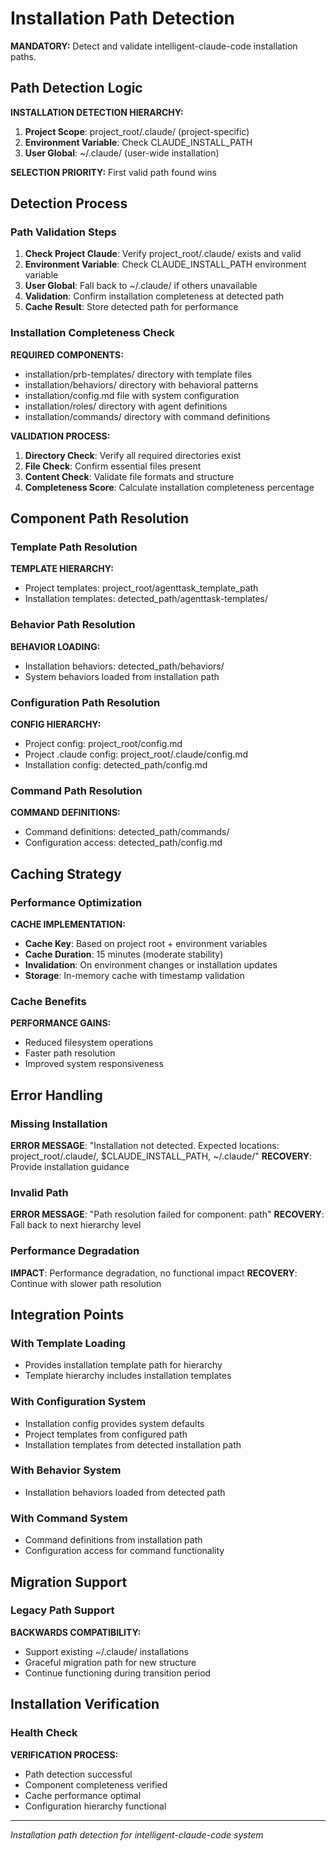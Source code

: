 # Installation Path Detection

**MANDATORY:** Detect and validate intelligent-claude-code installation paths.

## Path Detection Logic

**INSTALLATION DETECTION HIERARCHY:**
1. **Project Scope**: project_root/.claude/ (project-specific)
2. **Environment Variable**: Check CLAUDE_INSTALL_PATH
3. **User Global**: ~/.claude/ (user-wide installation)

**SELECTION PRIORITY:** First valid path found wins

## Detection Process

### Path Validation Steps
1. **Check Project Claude**: Verify project_root/.claude/ exists and valid
2. **Environment Variable**: Check CLAUDE_INSTALL_PATH environment variable
3. **User Global**: Fall back to ~/.claude/ if others unavailable
4. **Validation**: Confirm installation completeness at detected path
5. **Cache Result**: Store detected path for performance

### Installation Completeness Check
**REQUIRED COMPONENTS:**
- installation/prb-templates/ directory with template files
- installation/behaviors/ directory with behavioral patterns  
- installation/config.md file with system configuration
- installation/roles/ directory with agent definitions
- installation/commands/ directory with command definitions

**VALIDATION PROCESS:**
1. **Directory Check**: Verify all required directories exist
2. **File Check**: Confirm essential files present
3. **Content Check**: Validate file formats and structure
4. **Completeness Score**: Calculate installation completeness percentage

## Component Path Resolution

### Template Path Resolution
**TEMPLATE HIERARCHY:**
- Project templates: project_root/agenttask_template_path
- Installation templates: detected_path/agenttask-templates/

### Behavior Path Resolution
**BEHAVIOR LOADING:**
- Installation behaviors: detected_path/behaviors/
- System behaviors loaded from installation path

### Configuration Path Resolution  
**CONFIG HIERARCHY:**
- Project config: project_root/config.md
- Project .claude config: project_root/.claude/config.md
- Installation config: detected_path/config.md

### Command Path Resolution
**COMMAND DEFINITIONS:**
- Command definitions: detected_path/commands/
- Configuration access: detected_path/config.md

## Caching Strategy

### Performance Optimization
**CACHE IMPLEMENTATION:**
- **Cache Key**: Based on project root + environment variables
- **Cache Duration**: 15 minutes (moderate stability)
- **Invalidation**: On environment changes or installation updates
- **Storage**: In-memory cache with timestamp validation

### Cache Benefits
**PERFORMANCE GAINS:**
- Reduced filesystem operations
- Faster path resolution
- Improved system responsiveness

## Error Handling

### Missing Installation
**ERROR MESSAGE**: "Installation not detected. Expected locations: project_root/.claude/, $CLAUDE_INSTALL_PATH, ~/.claude/"
**RECOVERY**: Provide installation guidance

### Invalid Path
**ERROR MESSAGE**: "Path resolution failed for component: path"
**RECOVERY**: Fall back to next hierarchy level

### Performance Degradation
**IMPACT**: Performance degradation, no functional impact
**RECOVERY**: Continue with slower path resolution

## Integration Points

### With Template Loading
- Provides installation template path for hierarchy
- Template hierarchy includes installation templates

### With Configuration System  
- Installation config provides system defaults
- Project templates from configured path
- Installation templates from detected installation path

### With Behavior System
- Installation behaviors loaded from detected path

### With Command System
- Command definitions from installation path
- Configuration access for command functionality

## Migration Support

### Legacy Path Support
**BACKWARDS COMPATIBILITY:**
- Support existing ~/.claude/ installations
- Graceful migration path for new structure
- Continue functioning during transition period

## Installation Verification

### Health Check
**VERIFICATION PROCESS:**
- Path detection successful
- Component completeness verified
- Cache performance optimal
- Configuration hierarchy functional

---
*Installation path detection for intelligent-claude-code system*